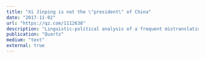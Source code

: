 ```yaml
---
title: "Xi Jinping is not the \"president\" of China"
date: "2017-11-02"
url: "https://qz.com/1112638"
description: "Linguistic-political analysis of a frequent mistranslation."
publication: "Quartz"
medium: "text"
external: true
---
```

